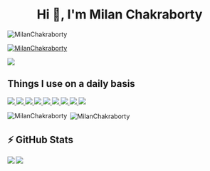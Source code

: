 <h1 align="center">Hi 👋, I'm Milan Chakraborty</h1>

<p align="left"> <img src="https://komarev.com/ghpvc/?username=MilanChakraborty&label=Profile%20views&color=0e75b6&style=flat" alt="MilanChakraborty" /> </p>

<p align="left"> <a href="https://github.com/ryo-ma/github-profile-trophy"><img src="https://github-profile-trophy.vercel.app/?username=MilanChakraborty" alt="MilanChakraborty" /></a> </p>

<p align="left">
<a href="https://github.com/harish-sethuraman/readme-components">
<img  src="https://readme-components.vercel.app/api?component=experience&company=Thoughtworks&role=Full%20Stack%20Dev%20&location=Bangalore&fill=black">
</a>

</p>


## Things I use on a daily basis


<p align="left">
  <a href="https://github.com/harish-sethuraman/readme-components">
    <img
      src="https://readme-components.vercel.app/api?component=logo&fill=black&logo=react&animation=spin&svgfill=15d8fe"
    />
  </a>
  <a href="https://github.com/harish-sethuraman/readme-components">
    <img
      src="https://readme-components.vercel.app/api?component=logo&fill=black&logo=typescript&svgfill=2d79c7"
    />
  </a>
  <a href="https://github.com/harish-sethuraman/readme-components">
    <img
      src="https://readme-components.vercel.app/api?component=logo&fill=black&logo=javascript&svgfill=2d79c7"
    />
  </a>
  <a href="https://github.com/harish-sethuraman/readme-components">
    <img
      src="https://readme-components.vercel.app/api?component=logo&fill=black&logo=java&svgfill=2d79c7"
    />
  </a>
  <a href="https://github.com/harish-sethuraman/readme-components">
    <img
      src="https://readme-components.vercel.app/api?component=logo&fill=black&logo=jenkins&svgfill=2d79c7"
    />
  </a>
  <a href="https://github.com/harish-sethuraman/readme-components">
    <img
      src="https://readme-components.vercel.app/api?component=logo&fill=black&logo=github&svgfill=2d79c7"
    />
  </a>
  <a href="https://github.com/harish-sethuraman/readme-components">
    <img
      src="https://readme-components.vercel.app/api?component=logo&fill=black&logo=docker&svgfill=2d79c7"
    />
  </a>
  <a href="https://github.com/harish-sethuraman/readme-components">
    <img
      src="https://readme-components.vercel.app/api?component=logo&fill=black&logo=clojure&svgfill=2d79c7"
    />
  </a>
  <a href="https://github.com/harish-sethuraman/readme-components">
    <img
      src="https://readme-components.vercel.app/api?component=logo&fill=black&logo=node.js&svgfill=659b60"
    />
  </a>
</p>

<p><img align="left" src="https://github-readme-stats.vercel.app/api/top-langs?username=MilanChakraborty&show_icons=true&locale=en&layout=compact" alt="MilanChakraborty" /></p>

<p>&nbsp;<img align="center" src="https://github-readme-stats.vercel.app/api?username=MilanChakraborty&show_icons=true&locale=en" alt="MilanChakraborty" /></p>


## ⚡ GitHub Stats

<img align="left" src="https://github-readme-stats.vercel.app/api?username=MilanChakraborty&show_icons=true&count_private=true&theme=gruvbox" />

<img src="https://github-readme-stats.vercel.app/api/top-langs/?username=MilanChakraborty&layout=compact&count_private=true&theme=gruvbox" />
